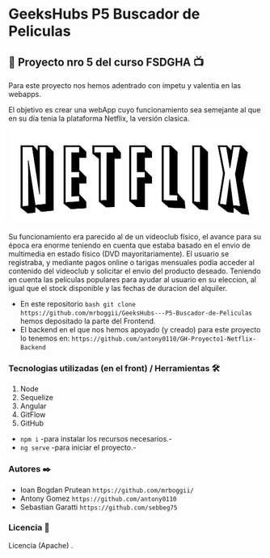# GeeksHubs P5 Buscador de Peliculas

## 🎥 Proyecto nro 5 del curso FSDGHA 📺

Para este proyecto nos hemos adentrado con impetu y valentia en las webapps.

El objetivo es crear una webApp cuyo funcionamiento sea semejante al que en su día
tenia la plataforma Netflix, la versión clasica. 

![](classicNetLogo.jpg)

Su funcionamiento era parecido al de un videoclub físico, el avance para su época era enorme
teniendo en cuenta que estaba basado en el envio de multimedia en estado físico (DVD mayoritariamente).
El usuario se registraba, y mediante pagos online o tarigas mensuales podia acceder al contenido del videoclub
y solicitar el envio del producto deseado. Teniendo en cuenta las peliculas populares para ayudar al usuario
en su eleccion, al igual que el stock disponible y las fechas de duracion del alquiler.

- En este repositorio ```bash git clone https://github.com/mrboggii/GeeksHubs---P5-Buscador-de-Peliculas``` 
hemos depositado la parte del Frontend.
- El backend en el que nos hemos apoyado (y creado) para este proyecto lo tenemos en:
```https://github.com/antony0110/GH-Proyecto1-Netflix-Backend```

### Tecnologias utilizadas (en el front) / Herramientas 🛠️

1. Node
2. Sequelize
3. Angular
4. GitFlow
5. GitHub

- ```npm i``` -para instalar los recursos necesarios.-
- ```ng serve``` -para iniciar el proyecto.-

### Autores ✒️

- Ioan Bogdan Prutean  ```https://github.com/mrboggii/```
- Antony Gomez ```https://github.com/antony0110```
- Sebastian Garatti  ```https://github.com/sebbeg75```

### Licencia 📄
Licencia (Apache) .